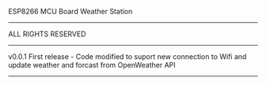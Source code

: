 ESP8266 MCU Board Weather Station

____________________________________
ALL RIGHTS RESERVED
____________________________________

v0.0.1 First release - Code modified to suport new connection to Wifi and update weather and forcast from OpenWeather API

_____________________________________
